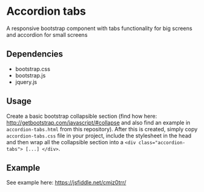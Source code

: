 # Accordion tabs
A responsive bootstrap component with tabs functionality for big screens and accordion for small screens

## Dependencies
* bootstrap.css
* bootstrap.js
* jquery.js

## Usage
Create a basic bootstrap collapsible section (find how here: http://getbootstrap.com/javascript/#collapse and also find an example in ```accordion-tabs.html``` from this repository). After this is created, simply copy ```accordion-tabs.css``` file in your project, include the stylesheet in the head and then wrap all the collapsible section into a ```<div class="accordion-tabs"> [...] </div>```.

## Example
See example here: https://jsfiddle.net/cmjz0trr/
